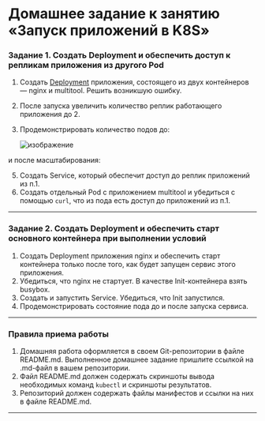 # Домашнее задание к занятию «Запуск приложений в K8S»

### Задание 1. Создать Deployment и обеспечить доступ к репликам приложения из другого Pod

1. Создать [Deployment](deploy.yaml) приложения, состоящего из двух контейнеров — nginx и multitool. Решить возникшую ошибку.
2. После запуска увеличить количество реплик работающего приложения до 2.
3. Продемонстрировать количество подов до:

   ![изображение](https://github.com/user-attachments/assets/0b8e0e37-2f3e-43a6-aa43-cb8f039aada7)

 и после масштабирования:


5. Создать Service, который обеспечит доступ до реплик приложений из п.1.
6. Создать отдельный Pod с приложением multitool и убедиться с помощью `curl`, что из пода есть доступ до приложений из п.1.

------

### Задание 2. Создать Deployment и обеспечить старт основного контейнера при выполнении условий

1. Создать Deployment приложения nginx и обеспечить старт контейнера только после того, как будет запущен сервис этого приложения.
2. Убедиться, что nginx не стартует. В качестве Init-контейнера взять busybox.
3. Создать и запустить Service. Убедиться, что Init запустился.
4. Продемонстрировать состояние пода до и после запуска сервиса.

------

### Правила приема работы

1. Домашняя работа оформляется в своем Git-репозитории в файле README.md. Выполненное домашнее задание пришлите ссылкой на .md-файл в вашем репозитории.
2. Файл README.md должен содержать скриншоты вывода необходимых команд `kubectl` и скриншоты результатов.
3. Репозиторий должен содержать файлы манифестов и ссылки на них в файле README.md.

------
